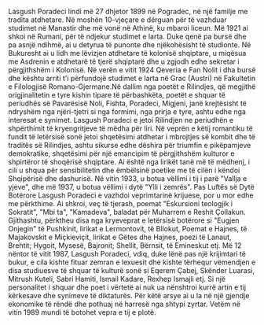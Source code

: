 Lasgush Poradeci lindi më 27 dhjetor 1899 në Pogradec, në një familje me tradita atdhetare. Në moshën 10-vjeçare e dërguan për të vazhduar studimet në Manastir dhe më vonë në Athinë, ku mbaroi liceun. Më 1921 ai shkoi në Rumani, për të ndjekur studimet e larta. Duke qenë pa bursë dhe pa asnjë ndihmë, ai u detyrua të punonte dhe njëkohësisht të studionte. Në Bukuresht ai u lidh me lëvizjen atdhetare të kolonisë shqiptare, u miqësua me Asdrenin e atdhetarë të tjerë shqiptarë dhe u zgjodh edhe sekretar i përgjithshëm i Kolonisë. Në verën e vitit 1924 Qeveria e Fan Nolit i dha bursë dhe kështu arriti t'i përfundojë studimet e larta në Grac (Austri) në Fakultetin e Filologjisë Romano-Gjermane.Në dallim nga poetët e Rilindjes, që megjithë origjinalitetin e tyre kishin tipare të përbashkëta, poetët e shquar të periudhës së Pavarësisë Noli, Fishta, Poradeci, Migjeni, janë krejtësisht të ndryshëm nga njëri-tjetri si nga formimi, nga prirja e tyre, ashtu edhe nga interesat e synimet.
Lasgush Poradeci e jetoi Rilindjen ne periudhën e shpërthimit të kryengritjeve të mëdha për liri. Në veprën e këtij romantiku të fundit të letërsisë sonë jetoi shqetësimi atdhetar i mbrojtjes së kombit dhe të traditës së Rilindjes, ashtu sikurse edhe dëshira për triumfin e pikëpamjeve demokratike, shqetësimi për një emancipim të përgjithshëm kulturor e shpirtëror të shoqërisë shqiptare.
Ai është nga lirikët tanë më të mëdhenj, i cili u shqua për sensibilitetin dhe ëmbëlsinë poetike me të cilën i këndoi Shqipërisë dhe dashurisë.
Në vitin 1933, u botua vëllimi i tij i parë "Vallja e yjeve", dhe më 1937, u botua vëllimi i dytë "Ylli i zemrës". Pas Luftës së Dytë Botërore Lasgush Poradeci e vazhdoi veprimtarinë krijuese, por u mor edhe me përkthime. Ai shkroi, veç të tjerash, poemat "Eskursioni teologjik i Sokratit", "Mbi ta", "Kamadeva", baladat për Muharrem e Reshit Çollakun. Gjithashtu, përktheu disa nga kryeveprat e letërsisë botërore si "Eugjen Onjegin" të Pushkinit, lirikat e Lermontovit, të Bllokut, Poemat e Hajnes, të Majakovskit e Miçkieviçit, lirikat e Gëtes dhe Hajnes, poezi të Lanaut, Brehtit; Hygoit, Mysesë, Bajronit; Shellit, Bërnsit, të Emineskut etj.
Më 12 nëntor të vitit 1987, Lasgush Poradeci, vdiq, duke lënë pas një krijimtari të bukur, e cila kishte fituar zemran e lexuesit dhe kishte tërhequr vëmendjen e disa studiuesve të shquar të kulturë sonë si Eqerem Çabej, Skënder Luarasi, Mitrush Kuteli, Sabri Hamiti, Ismail Kadare, Rexhep Ismajli etj. Si një personalitet i shquar dhe poet i vërtetë ai nuk ua nënshtroi kurrë artin e tij kërkesave dhe synimeve të diktaturës. Për këtë arsye ai u la në një gjendje ekonomike të rëndë dhe pothuaj në harresë nga shtypi zyrtar. Vetëm në vitin 1989 mundi të botohet vepra e tij e plotë.
